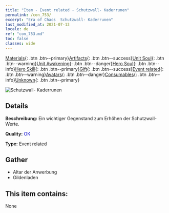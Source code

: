 ```yaml
---
title: "Item - Event related - Schutzwall- Kaderrunen"
permalink: /con_753/
excerpt: "Era of Chaos  Schutzwall- Kaderrunen"
last_modified_at: 2021-07-13
locale: de
ref: "con_753.md"
toc: false
classes: wide
---
```

 [Materials](/ItemsDE/){: .btn .btn--primary}[Artifacts](/ItemsDE/Artifacts/){: .btn .btn--success}[Unit Soul](/ItemsDE/UnitSoul/){: .btn .btn--warning}[Unit Awakening](/ItemsDE/UnitAwakening/){: .btn .btn--danger}[Hero Soul](/ItemsDE/HeroSoul/){: .btn .btn--info}[Hero Skill](/ItemsDE/HeroSkill/){: .btn .btn--primary}[Gift](/ItemsDE/Gift/){: .btn .btn--success}[Event related](/ItemsDE/Events/){: .btn .btn--warning}[Avatars](/ItemsDE/Avatars/){: .btn .btn--danger}[Consumables](/ItemsDE/Consumables/){: .btn .btn--info}[Unknown](/ItemsDE/Unknown/){: .btn .btn--primary}

 ![Schutzwall- Kaderrunen](/images/t/i_tool_tujian7.png)

## Details
 **Beschreibung:** Ein wichtiger Gegenstand zum Erhöhen der Schutzwall-Werte.

 **Quality:** <span style="color: #0000CD">OK</span>

 **Type:** Event related

## Gather

*    Altar der Anwerbung 
*    Gildenladen 

## This item contains:

  None

